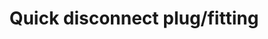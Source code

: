 ---
title: "Quick disconnect plug/fitting"
price: "TBA"
desc: "Opis nije dostupan"
img_path: "/assets/img/A.MIG-8660.jpg"
brand: AMMO
available: true
cat: "tools"
subcat: "AIRBRUSH SPARE PARTS"
subsubcat: "SS"
---
